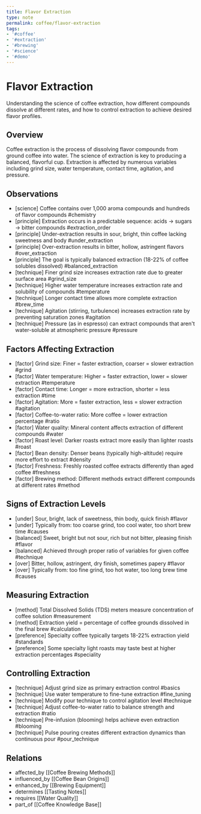 ```yaml
---
title: Flavor Extraction
type: note
permalink: coffee/flavor-extraction
tags:
- '#coffee'
- '#extraction'
- '#brewing'
- '#science'
- '#demo'
---
```


# Flavor Extraction

Understanding the science of coffee extraction, how different compounds dissolve at different rates, and how to control extraction to achieve desired flavor profiles.

## Overview

Coffee extraction is the process of dissolving flavor compounds from ground coffee into water. The science of extraction is key to producing a balanced, flavorful cup. Extraction is affected by numerous variables including grind size, water temperature, contact time, agitation, and pressure.

## Observations

- [science] Coffee contains over 1,000 aroma compounds and hundreds of flavor compounds #chemistry
- [principle] Extraction occurs in a predictable sequence: acids → sugars → bitter compounds #extraction_order
- [principle] Under-extraction results in sour, bright, thin coffee lacking sweetness and body #under_extraction
- [principle] Over-extraction results in bitter, hollow, astringent flavors #over_extraction
- [principle] The goal is typically balanced extraction (18-22% of coffee solubles dissolved) #balanced_extraction
- [technique] Finer grind size increases extraction rate due to greater surface area #grind_size
- [technique] Higher water temperature increases extraction rate and solubility of compounds #temperature
- [technique] Longer contact time allows more complete extraction #brew_time
- [technique] Agitation (stirring, turbulence) increases extraction rate by preventing saturation zones #agitation
- [technique] Pressure (as in espresso) can extract compounds that aren't water-soluble at atmospheric pressure #pressure

## Factors Affecting Extraction

- [factor] Grind size: Finer = faster extraction, coarser = slower extraction #grind
- [factor] Water temperature: Higher = faster extraction, lower = slower extraction #temperature
- [factor] Contact time: Longer = more extraction, shorter = less extraction #time
- [factor] Agitation: More = faster extraction, less = slower extraction #agitation
- [factor] Coffee-to-water ratio: More coffee = lower extraction percentage #ratio
- [factor] Water quality: Mineral content affects extraction of different compounds #water
- [factor] Roast level: Darker roasts extract more easily than lighter roasts #roast
- [factor] Bean density: Denser beans (typically high-altitude) require more effort to extract #density
- [factor] Freshness: Freshly roasted coffee extracts differently than aged coffee #freshness
- [factor] Brewing method: Different methods extract different compounds at different rates #method

## Signs of Extraction Levels

- [under] Sour, bright, lack of sweetness, thin body, quick finish #flavor
- [under] Typically from: too coarse grind, too cool water, too short brew time #causes
- [balanced] Sweet, bright but not sour, rich but not bitter, pleasing finish #flavor
- [balanced] Achieved through proper ratio of variables for given coffee #technique
- [over] Bitter, hollow, astringent, dry finish, sometimes papery #flavor
- [over] Typically from: too fine grind, too hot water, too long brew time #causes

## Measuring Extraction

- [method] Total Dissolved Solids (TDS) meters measure concentration of coffee solution #measurement
- [method] Extraction yield = percentage of coffee grounds dissolved in the final brew #calculation
- [preference] Specialty coffee typically targets 18-22% extraction yield #standards
- [preference] Some specialty light roasts may taste best at higher extraction percentages #speciality

## Controlling Extraction

- [technique] Adjust grind size as primary extraction control #basics
- [technique] Use water temperature to fine-tune extraction #fine_tuning
- [technique] Modify pour technique to control agitation level #technique
- [technique] Adjust coffee-to-water ratio to balance strength and extraction #ratio
- [technique] Pre-infusion (blooming) helps achieve even extraction #blooming
- [technique] Pulse pouring creates different extraction dynamics than continuous pour #pour_technique

## Relations

- affected_by [[Coffee Brewing Methods]]
- influenced_by [[Coffee Bean Origins]]
- enhanced_by [[Brewing Equipment]]
- determines [[Tasting Notes]]
- requires [[Water Quality]]
- part_of [[Coffee Knowledge Base]]